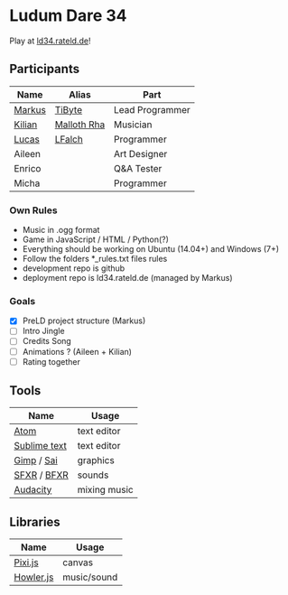 # Ludum Dare 34
Play at [ld34.rateld.de](http://ld34.rateld.de)!
## Participants
| Name                                    | Alias                                | Part              |
| ---                                     | ---                                  | ---               |
| [Markus](https://github.com/tibyte)     | [TiByte](http://tibyte.net)          | Lead Programmer   |
| [Kilian](https://github.com/MallothRha) | [Malloth Rha](http://rha.tibyte.net) | Musician          |
| [Lucas](https://github.com/LFalch)  	  | [LFalch](http://lfalch.com/)         | Programmer        |
| Aileen                                  |                                      | Art Designer      |
| Enrico                                  |                                      | Q&A Tester        |
| Micha                                   |                                      | Programmer        |

### Own Rules
- Music in .ogg format
- Game in JavaScript / HTML / Python(?)
- Everything should be working on Ubuntu (14.04+) and Windows (7+)
- Follow the folders \*\_rules.txt files rules
- development repo is github
- deployment repo is ld34.rateld.de (managed by Markus)

### Goals
- [x] PreLD project structure (Markus)
- [ ] Intro Jingle
- [ ] Credits Song
- [ ] Animations ? (Aileen + Kilian)
- [ ] Rating together

## Tools
| Name          | Usage         |
| ---           | ---           |
| [Atom](http://atom.io/)          | text editor   |
| [Sublime text](http://www.sublimetext.com/)  | text editor   |
| [Gimp](http://www.gimp.org/) / [Sai](http://systemax.jp/en/sai/)    | graphics      |
| [SFXR](https://github.com/grimfang4/sfxr) / [BFXR](http://www.bfxr.net/)   | sounds        |
| [Audacity](http://audacityteam.org/)      | mixing music  |

## Libraries
| Name                                                | Usage         |
| ---                                                 | ---           |
| [Pixi.js](https://github.com/pixijs/pixi.js)        | canvas        |
| [Howler.js](https://github.com/goldfire/howler.js/) | music/sound   |
